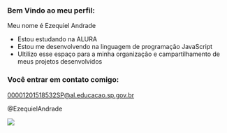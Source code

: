 ### Bem Vindo ao meu perfil:

Meu nome é Ezequiel Andrade
- Estou estudando na ALURA
- Estou me desenvolvendo na linguagem de programação JavaScript
- Ultilizo esse espaço para a minha organização e campartilhamento de meus projetos desenvolvidos

### Você entrar em contato comigo:
00001201518532SP@al.educacao.sp.gov.br

@EzequielAndrade


![](https://media1.tenor.com/m/VdixkA4ki9IAAAAd/aizen.gif)
